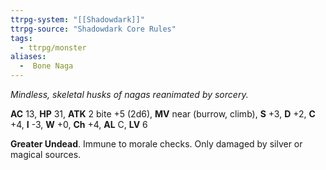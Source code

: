 ```yaml
---
ttrpg-system: "[[Shadowdark]]"
ttrpg-source: "Shadowdark Core Rules"
tags:
  - ttrpg/monster
aliases:
  -  Bone Naga
---
```


_Mindless, skeletal husks of nagas reanimated by sorcery._

**AC** 13, **HP** 31, **ATK** 2 bite +5 (2d6), **MV** near (burrow, climb), **S** +3, **D** +2, **C** +4, **I** -3, **W** +0, **Ch** +4, **AL** C, **LV** 6

**Greater Undead**. Immune to morale checks. Only damaged by silver or magical sources.

